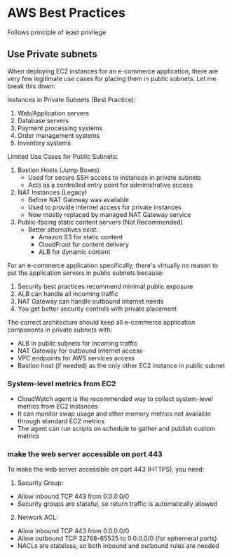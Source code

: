 # AWS Best Practices

Follows principle of least privilege

## Use Private subnets

When deploying EC2 instances for an e-commerce application, there are very few legitimate use cases for placing them in public subnets. Let me break this down:

Instances in Private Subnets (Best Practice):

1. Web/Application servers
2. Database servers
3. Payment processing systems
4. Order management systems
5. Inventory systems

Limited Use Cases for Public Subnets:

1. Bastion Hosts (Jump Boxes)
   * Used for secure SSH access to instances in private subnets
   * Acts as a controlled entry point for administrative access
2. NAT Instances (Legacy)
   * Before NAT Gateway was available
   * Used to provide internet access for private instances
   * Now mostly replaced by managed NAT Gateway service
3. Public-facing static content servers (Not Recommended)
   * Better alternatives exist:
     * Amazon S3 for static content
     * CloudFront for content delivery
     * ALB for dynamic content

For an e-commerce application specifically, there's virtually no reason to put the application servers in public subnets because:

1. Security best practices recommend minimal public exposure
2. ALB can handle all incoming traffic
3. NAT Gateway can handle outbound internet needs
4. You get better security controls with private placement

The correct architecture should keep all e-commerce application components in private subnets with:

* ALB in public subnets for incoming traffic
* NAT Gateway for outbound internet access
* VPC endpoints for AWS services access
* Bastion host (if needed) as the only other EC2 instance in public subnet



### System-level metrics from EC2

* CloudWatch agent is the recommended way to collect system-level metrics from EC2 instances
* It can monitor swap usage and other memory metrics not available through standard EC2 metrics
* The agent can run scripts on schedule to gather and publish custom metrics

### make the web server accessible on port 443&#x20;

To make the web server accessible on port 443 (HTTPS), you need:

1. Security Group:

* Allow inbound TCP 443 from 0.0.0.0/0
* Security groups are stateful, so return traffic is automatically allowed

2. Network ACL:

* Allow inbound TCP 443 from 0.0.0.0/0
* Allow outbound TCP 32768-65535 to 0.0.0.0/0 (for ephemeral ports)
* NACLs are stateless, so both inbound and outbound rules are needed
